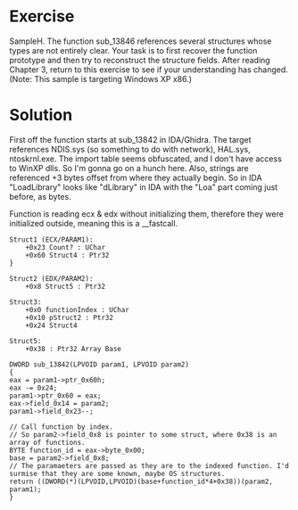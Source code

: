 # Exercise
SampleH.
The function sub_13846 references several structures whose types are not entirely clear.
Your task is to first recover the function prototype and then try to reconstruct the structure fields.
After reading Chapter 3, return to this exercise to see if your understanding has changed.
(Note: This sample is targeting Windows XP x86.)

# Solution
First off the function starts at sub_13842 in IDA/Ghidra.
The target references NDIS.sys (so something to do with network), HAL.sys, ntoskrnl.exe.
The import table seems obfuscated, and I don't have access to WinXP dlls. So I'm gonna go on a hunch here.
Also, strings are referenced +3 bytes offset from where they actually begin. So in IDA "LoadLibrary" looks like "dLibrary" in IDA with the "Loa" part coming just before, as bytes.

Function is reading ecx & edx without initializing them, therefore they were initialized outside, meaning this is a __fastcall.

```
Struct1 (ECX/PARAM1):
	+0x23 Count? : UChar
	+0x60 Struct4 : Ptr32
}

Struct2 (EDX/PARAM2):
	+0x8 Struct5 : Ptr32

Struct3:
	+0x0 functionIndex : UChar
	+0x10 pStruct2 : Ptr32
	+0x24 Struct4

Struct5:
	+0x38 : Ptr32 Array Base

DWORD sub_13842(LPVOID param1, LPVOID param2)
{
eax = param1->ptr_0x60h;
eax -= 0x24;
param1->ptr_0x60 = eax;
eax->field_0x14 = param2;
param1->field_0x23--;

// Call function by index.
// So param2->field_0x8 is pointer to some struct, where 0x38 is an array of functions.
BYTE function_id = eax->byte_0x00;
base = param2->field_0x8;
// The paramaeters are passed as they are to the indexed function. I'd surmise that they are some known, maybe OS structures.
return ((DWORD(*)(LPVOID,LPVOID)(base+function_id*4+0x38))(param2, param1);
}
```
